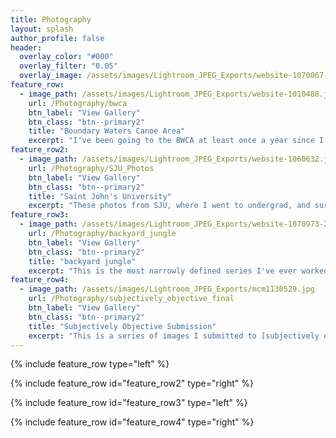 ```yaml
---
title: Photography
layout: splash
author_profile: false
header:
  overlay_color: "#000"
  overlay_filter: "0.05"
  overlay_image: /assets/images/Lightroom_JPEG_Exports/website-1070067-2.jpg
feature_row:
  - image_path: /assets/images/Lightroom_JPEG_Exports/website-1010488.jpg
    url: /Photography/bwca
    btn_label: "View Gallery"
    btn_class: "btn--primary2"
    title: "Boundary Waters Canoe Area"
    excerpt: "I've been going to the BWCA at least once a year since I was 4. Since getting into photography, it has been one of my favorite places to take photographs. The photos here are from the last 5 years of trips with family and friends."
feature_row2:
  - image_path: /assets/images/Lightroom_JPEG_Exports/website-1060632.jpg
    url: /Photography/SJU_Photos
    btn_label: "View Gallery"
    btn_class: "btn--primary2"
    title: "Saint John's University"
    excerpt: "These photos from SJU, where I went to undergrad, and surrounding areas were taken during several trips back to campus after moving to California for grad school."
feature_row3:
  - image_path: /assets/images/Lightroom_JPEG_Exports/website-1070973-2.jpg
    url: /Photography/backyard_jungle
    btn_label: "View Gallery"
    btn_class: "btn--primary2"
    title: "backyard jungle"
    excerpt: "This is the most narrowly defined series I've ever worked on. Each photo here was taken with a Panasonic GX85 and a Cosmicar 22.5-90mm Television lens at 90mm and f1.5. The way this lens transforms views of everyday plants into exotic, even alien, landscapes gave rise to the name of the collection."
feature_row4:
  - image_path: /assets/images/Lightroom_JPEG_Exports/mcm1130529.jpg
    url: /Photography/subjectively_objective_final
    btn_label: "View Gallery"
    btn_class: "btn--primary2"
    title: "Subjectively Objective Submission"
    excerpt: "This is a series of images I submitted to [subjectively objective](https://subjectivelyobjective.com/)'s Investigations in Infrastructure book/gallery project. I had a photo accepted and published in the final book, [which you can buy here](https://subjectivelyobjective.com/product/investigations-in-infrastructure/). I think my submitted photos make for a small but cohesive collection in their own right."
---
```


{% include feature_row type="left" %}

{% include feature_row id="feature_row2" type="right" %}

{% include feature_row id="feature_row3" type="left" %}

{% include feature_row id="feature_row4" type="right" %}


